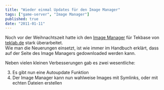 ```yaml
---
title: "Wieder einmal Updates für den Image Manager"
tags: ["game-server", "Image Manager"]
published: true
date: "2011-01-11"
---
```


Noch vor der Weihnachtszeit hatte ich den [Image Manager](/?page_id=633) für Tekbase von [teklab.de](http://www.teklab.de) stark überarbeitet.  
Wie man die Neuerungen einsetzt, ist wie immer im Handbuch erklärt, dass auf der Seite des Image Managers gedownloaded werden kann.

Neben vielen kleinen Verbesserungen gab es zwei wesentliche:

3. Es gibt nun eine Autoupdate Funktion
4. Der Image Manager kann nun wahlweise Images mit Symlinks, oder mit echten Dateien erstellen

